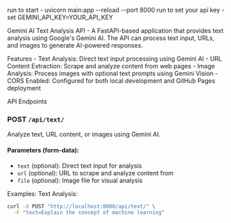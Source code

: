 run to start - uvicorn main:app --reload --port 8000
run to set your api key - set GEMINI_API_KEY=YOUR_API_KEY

Gemini AI Text Analysis API
    - A FastAPI-based application that provides text analysis using Google's Gemini AI. The API can process text input, URLs, and images to generate AI-powered responses.

Features
    - Text Analysis: Direct text input processing using Gemini AI
    - URL Content Extraction: Scrape and analyze content from web pages
    - Image Analysis: Process images with optional text prompts using Gemini Vision
    - CORS Enabled: Configured for both local development and GitHub Pages deployment

API Endpoints
### POST `/api/text/`

Analyze text, URL content, or images using Gemini AI.
#### Parameters (form-data):

- `text` (optional): Direct text input for analysis
- `url` (optional): URL to scrape and analyze content from
- `file` (optional): Image file for visual analysis

Examples:
Text Analysis:
```bash
curl -X POST "http://localhost:8000/api/text/" \
  -F "text=Explain the concept of machine learning"